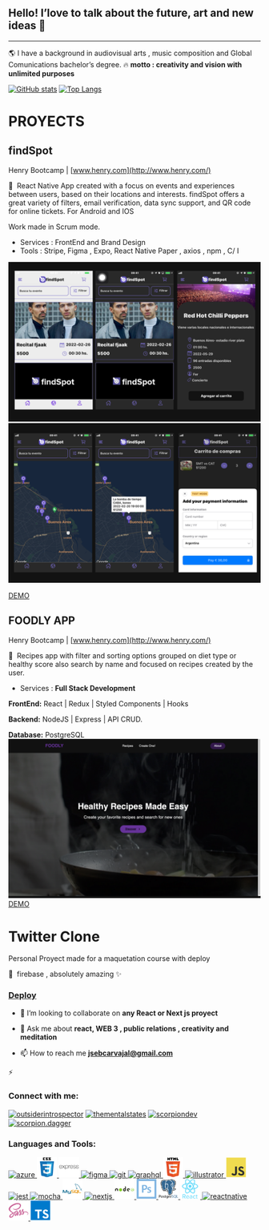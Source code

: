 

## Hello! I’love to talk about the future, art and new ideas 🔮

---

🌎 I have a background in audiovisual arts , music composition and Global Comunications bachelor’s degree.
🔥 **motto : creativity and vision with unlimited purposes**


[![GitHub stats](https://github-readme-stats.vercel.app/api?username=jusebdev&hide=stars,issues&show_icons=true&theme=tokyonight)](https://github.com/anuraghazra/github-readme-stats)
[![Top Langs](https://github-readme-stats.vercel.app/api/top-langs/?username=jusebdev&layout=compact)](https://github.com/anuraghazra/github-readme-stats)

# PROYECTS

## findSpot

Henry Bootcamp | [www.henry.com](http://www.henry.com/)

📌  React Native App created with a focus on events and experiences between users, based on their locations and interests. findSpot offers a great variety of filters, email verification, data sync support, and QR code for online tickets. For Android and IOS

Work made in Scrum mode.

- Services : FrontEnd and Brand Design
- Tools : Stripe, Figma , Expo, React Native Paper , axios , npm , C/ I

![TL](Images/findspot02.png)
![Map](Images/findspot03.png)

[DEMO](https://vimeo.com/675919665)

## FOODLY APP

Henry Bootcamp | [www.henry.com](http://www.henry.com/)

📌  Recipes app with filter and sorting options grouped on diet type or healthy score also search by name and focused on recipes created by the user.

- Services : **Full Stack Development**

**FrontEnd:** React | Redux | Styled Components | Hooks

**Backend:** NodeJS | Express | API CRUD.

**Database:** PostgreSQL
![LP](Images/foodly.png)
[DEMO](https://vimeo.com/manage/videos/675921106)

# Twitter Clone

Personal Proyect made for a maquetation course with deploy

📌  firebase , absolutely amazing ✨

### [Deploy](https://twitter-clone-acf3a.web.app)


- 👯 I’m looking to collaborate on **any React or Next js proyect**

<!-- - 📝 I regularly write articles on [https://dev.to/outsiderintrospector](https://dev.to/outsiderintrospector) -->

- 💬 Ask me about **react, WEB 3  , public relations , creativity and meditation**

- 📫 How to reach me **jsebcarvajal@gmail.com**

⚡ 

<h3 align="left">Connect with me:</h3>
<p align="left">
<a href="https://dev.to/outsiderintrospector" target="blank"><img align="center" src="https://raw.githubusercontent.com/rahuldkjain/github-profile-readme-generator/master/src/images/icons/Social/devto.svg" alt="outsiderintrospector" height="30" width="40" /></a>
<a href="https://twitter.com/thementalstates" target="blank"><img align="center" src="https://raw.githubusercontent.com/rahuldkjain/github-profile-readme-generator/master/src/images/icons/Social/twitter.svg" alt="thementalstates" height="30" width="40" /></a>
<a href="https://linkedin.com/in/scorpiondev" target="blank"><img align="center" src="https://raw.githubusercontent.com/rahuldkjain/github-profile-readme-generator/master/src/images/icons/Social/linked-in-alt.svg" alt="scorpiondev" height="30" width="40" /></a>
<a href="https://instagram.com/scorpion.dagger" target="blank"><img align="center" src="https://raw.githubusercontent.com/rahuldkjain/github-profile-readme-generator/master/src/images/icons/Social/instagram.svg" alt="scorpion.dagger" height="30" width="40" /></a>
</p>

<h3 align="left">Languages and Tools:</h3>
<p align="left"> <a href="https://azure.microsoft.com/en-in/" target="_blank" rel="noreferrer"> <img src="https://www.vectorlogo.zone/logos/microsoft_azure/microsoft_azure-icon.svg" alt="azure" width="40" height="40"/> </a> <a href="https://www.w3schools.com/css/" target="_blank" rel="noreferrer"> <img src="https://raw.githubusercontent.com/devicons/devicon/master/icons/css3/css3-original-wordmark.svg" alt="css3" width="40" height="40"/> </a> <a href="https://expressjs.com" target="_blank" rel="noreferrer"> <img src="https://raw.githubusercontent.com/devicons/devicon/master/icons/express/express-original-wordmark.svg" alt="express" width="40" height="40"/> </a> <a href="https://www.figma.com/" target="_blank" rel="noreferrer"> <img src="https://www.vectorlogo.zone/logos/figma/figma-icon.svg" alt="figma" width="40" height="40"/> </a> <a href="https://git-scm.com/" target="_blank" rel="noreferrer"> <img src="https://www.vectorlogo.zone/logos/git-scm/git-scm-icon.svg" alt="git" width="40" height="40"/> </a> <a href="https://graphql.org" target="_blank" rel="noreferrer"> <img src="https://www.vectorlogo.zone/logos/graphql/graphql-icon.svg" alt="graphql" width="40" height="40"/> </a> <a href="https://www.w3.org/html/" target="_blank" rel="noreferrer"> <img src="https://raw.githubusercontent.com/devicons/devicon/master/icons/html5/html5-original-wordmark.svg" alt="html5" width="40" height="40"/> </a> <a href="https://www.adobe.com/in/products/illustrator.html" target="_blank" rel="noreferrer"> <img src="https://www.vectorlogo.zone/logos/adobe_illustrator/adobe_illustrator-icon.svg" alt="illustrator" width="40" height="40"/> </a> <a href="https://developer.mozilla.org/en-US/docs/Web/JavaScript" target="_blank" rel="noreferrer"> <img src="https://raw.githubusercontent.com/devicons/devicon/master/icons/javascript/javascript-original.svg" alt="javascript" width="40" height="40"/> </a> <a href="https://jestjs.io" target="_blank" rel="noreferrer"> <img src="https://www.vectorlogo.zone/logos/jestjsio/jestjsio-icon.svg" alt="jest" width="40" height="40"/> </a> <a href="https://mochajs.org" target="_blank" rel="noreferrer"> <img src="https://www.vectorlogo.zone/logos/mochajs/mochajs-icon.svg" alt="mocha" width="40" height="40"/> </a> <a href="https://www.mysql.com/" target="_blank" rel="noreferrer"> <img src="https://raw.githubusercontent.com/devicons/devicon/master/icons/mysql/mysql-original-wordmark.svg" alt="mysql" width="40" height="40"/> </a> <a href="https://nextjs.org/" target="_blank" rel="noreferrer"> <img src="https://cdn.worldvectorlogo.com/logos/nextjs-2.svg" alt="nextjs" width="40" height="40"/> </a> <a href="https://nodejs.org" target="_blank" rel="noreferrer"> <img src="https://raw.githubusercontent.com/devicons/devicon/master/icons/nodejs/nodejs-original-wordmark.svg" alt="nodejs" width="40" height="40"/> </a> <a href="https://www.photoshop.com/en" target="_blank" rel="noreferrer"> <img src="https://raw.githubusercontent.com/devicons/devicon/master/icons/photoshop/photoshop-line.svg" alt="photoshop" width="40" height="40"/> </a> <a href="https://www.postgresql.org" target="_blank" rel="noreferrer"> <img src="https://raw.githubusercontent.com/devicons/devicon/master/icons/postgresql/postgresql-original-wordmark.svg" alt="postgresql" width="40" height="40"/> </a> <a href="https://reactjs.org/" target="_blank" rel="noreferrer"> <img src="https://raw.githubusercontent.com/devicons/devicon/master/icons/react/react-original-wordmark.svg" alt="react" width="40" height="40"/> </a> <a href="https://reactnative.dev/" target="_blank" rel="noreferrer"> <img src="https://reactnative.dev/img/header_logo.svg" alt="reactnative" width="40" height="40"/> </a> <a href="https://sass-lang.com" target="_blank" rel="noreferrer"> <img src="https://raw.githubusercontent.com/devicons/devicon/master/icons/sass/sass-original.svg" alt="sass" width="40" height="40"/> </a> <a href="https://www.typescriptlang.org/" target="_blank" rel="noreferrer"> <img src="https://raw.githubusercontent.com/devicons/devicon/master/icons/typescript/typescript-original.svg" alt="typescript" width="40" height="40"/> </a> </p>
